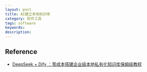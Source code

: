 ```yaml
---
layout: post
title: AI建立本地知识库
category: 软件工具
tags: software
keywords: 
description: 
---
```




## Reference

* [DeepSeek + Dify ：零成本搭建企业级本地私有化知识库保姆级教程](https://zhuanlan.zhihu.com/p/20619350390)